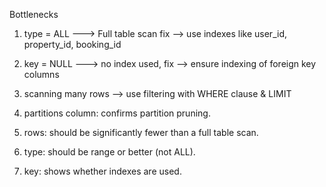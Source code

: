Bottlenecks

1.  type = ALL ---> Full table scan
    fix --> use indexes like user_id, property_id, booking_id
2.  key = NULL ---> no index used,
    fix --> ensure indexing of foreign key columns
3.  scanning many rows --> use filtering with WHERE clause & LIMIT

4.  partitions column: confirms partition pruning.

5.  rows: should be significantly fewer than a full table scan.

6.  type: should be range or better (not ALL).

7.  key: shows whether indexes are used.
